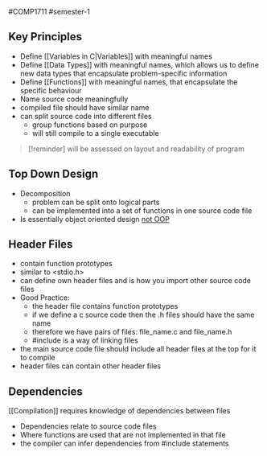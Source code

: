 #COMP1711 #semester-1
## Key Principles
- Define [[Variables in C|Variables]] with meaningful names
- Define [[Data Types]] with meaningful names, which allows us to define new data types that encapsulate problem-specific information
- Define [[Functions]] with meaningful names, that encapsulate the specific behaviour
- Name source code meaningfully
- compiled file should have similar name
- can split source code into different files
	- group functions based on purpose
	- will still compile to a single executable
> [!reminder]
> will be assessed on layout and readability of program

## Top Down Design
- Decomposition
	- problem can be split onto logical parts
	- can be implemented into a set of functions in one source code file
- Is essentially object oriented design <u>not OOP</u>

## Header Files
- contain function prototypes
- similar to <stdio.h>
- can define own header files and is how you import other source code files
- Good Practice:
	- the header file contains function prototypes
	- if we define a c source code then the .h files should have the same name
	- therefore we have pairs of files: file_name.c and file_name.h
	- \#include is a way of linking files
- the main source code file should include all header files at the top for it to compile
- header files can contain other header files

## Dependencies
[[Compilation]] requires knowledge of dependencies between files
- Dependencies relate to source code files
- Where functions are used that are not implemented in that file
- the compiler can infer dependencies from \#include statements
